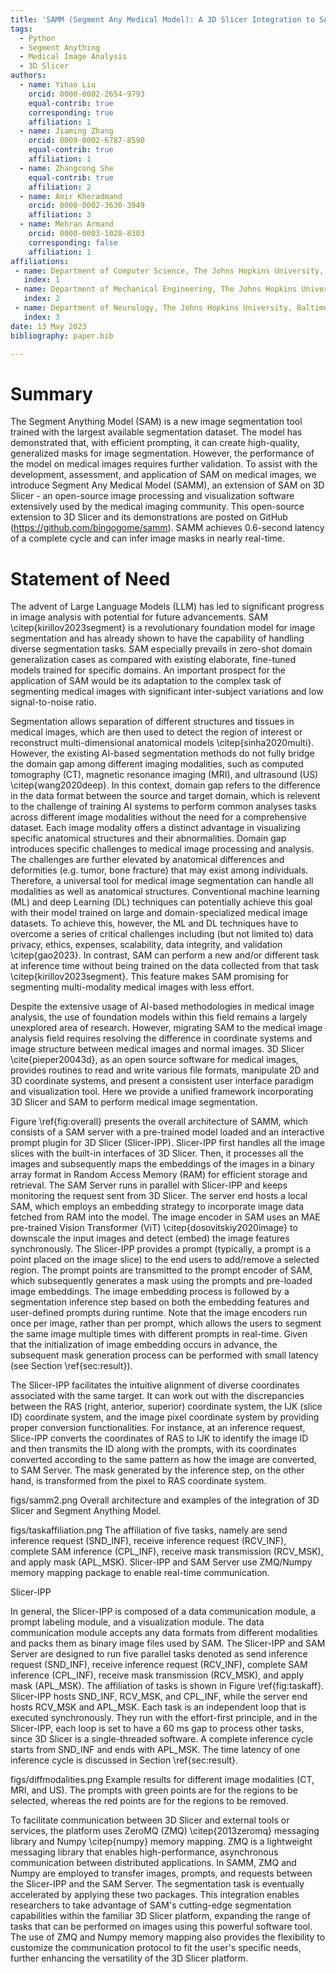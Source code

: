 ```yaml
---
title: 'SAMM (Segment Any Medical Model): A 3D Slicer Integration to SAM'
tags:
  - Python
  - Segment Anything
  - Medical Image Analysis
  - 3D Slicer
authors:
  - name: Yihao Liu
    orcid: 0000-0002-2654-9793
    equal-contrib: true
    corresponding: true
    affiliation: 1
  - name: Jiaming Zhang
    orcid: 0009-0002-6787-8590
    equal-contrib: true
    affiliation: 1
  - name: Zhangcong She
    equal-contrib: true
    affiliation: 2
  - name: Amir Kheradmand
    orcid: 0000-0002-3630-3949
    affiliation: 3
  - name: Mehran Armand
    orcid: 0000-0003-1028-8303
    corresponding: false
    affiliation: 1
affiliations:
 - name: Department of Computer Science, The Johns Hopkins University, Baltimore, MD, USA
   index: 1
 - name: Department of Mechanical Engineering, The Johns Hopkins University, Baltimore, MD, USA
   index: 2
 - name: Department of Neurology, The Johns Hopkins University, Baltimore, MD, USA
   index: 3
date: 13 May 2023
bibliography: paper.bib

---
```


# Summary
The Segment Anything Model (SAM) is a new image segmentation tool trained with the largest available segmentation dataset. The model has demonstrated that, with efficient prompting, it can create high-quality, generalized masks for image segmentation. However, the performance of the model on medical images requires further validation. To assist with the development, assessment, and application of SAM on medical images, we introduce Segment Any Medical Model (SAMM), an extension of SAM on 3D Slicer - an open-source image processing and visualization software extensively used by the medical imaging community. This open-source extension to 3D Slicer and its demonstrations are posted on GitHub (https://github.com/bingogome/samm). SAMM achieves 0.6-second latency of a complete cycle and can infer image masks in nearly real-time.

# Statement of Need
The advent of Large Language Models (LLM) has led to significant progress in image analysis with potential for future advancements. SAM \citep{kirillov2023segment} is a revolutionary foundation model for image segmentation and has already shown to have the capability of handling diverse segmentation tasks. SAM especially prevails in zero-shot domain generalization cases as compared with existing elaborate, fine-tuned models trained for specific domains. An important prospect for the application of SAM would be its adaptation to the complex task of segmenting medical images with significant inter-subject variations and low signal-to-noise ratio.  

Segmentation allows separation of different structures and tissues in medical images, which are then used to detect the region of interest or reconstruct multi-dimensional anatomical models \citep{sinha2020multi}. However, the existing AI-based segmentation methods do not fully bridge the domain gap among different imaging modalities, such as computed tomography (CT), magnetic resonance imaging (MRI), and ultrasound (US) \citep{wang2020deep}. In this context, domain gap refers to the difference in the data format between the source and target domain, which is relevent to the challenge of training AI systems to perform common analyses tasks across different image modalities without the need for a comprehensive dataset. Each image modality offers a distinct advantage in visualizing specific anatomical structures and their abnormalities. Domain gap introduces specific challenges to medical image processing and analysis. The challenges are further elevated by anatomical differences and deformities (e.g. tumor, bone fracture) that may exist among individuals. Therefore, a universal tool for medical image segmentation can handle all modalities as well as anatomical structures. Conventional machine learning (ML) and deep Learning (DL) techniques can potentially achieve this goal with their model trained on large and domain-specialized medical image datasets. To achieve this, however, the ML and DL techniques have to overcome a series of critical challenges including (but not limited to) data privacy, ethics, expenses, scalability, data integrity, and validation \citep{gao2023}. In contrast, SAM can perform a new and/or different task at inference time without being trained on the data collected from that task \citep{kirillov2023segment}. 
This feature makes SAM promising for segmenting multi-modality medical images with less effort. 

Despite the extensive usage of AI-based methodologies in medical image analysis, the use of foundation models within this field remains a largely unexplored area of research. However, migrating SAM to the medical image analysis field requires resolving the difference in coordinate systems and image structure between medical images and normal images. 3D Slicer \cite{pieper20043d}, as an open source software for medical images, provides routines to read and write various file formats, manipulate 2D and 3D coordinate systems, and present a consistent user interface paradigm and visualization tool. Here we provide a unified framework incorporating 3D Slicer and SAM to perform medical image segmentation.

Figure \ref{fig:overall} presents the overall architecture of SAMM, which consists of a SAM server with a pre-trained model loaded and an interactive prompt plugin for 3D Slicer (Slicer-IPP). Slicer-IPP first handles all the image slices with the built-in interfaces of 3D Slicer. Then, it processes all the images and subsequently maps the embeddings of the images in a binary array format in Random Access Memory (RAM) for efficient storage and retrieval. 
The SAM Server runs in parallel with Slicer-IPP and keeps monitoring the request sent from 3D Slicer. The server end hosts a local SAM, which employs an embedding strategy to incorporate image data fetched from RAM into the model. The image encoder in SAM uses an MAE pre-trained Vision Transformer (ViT) \citep{dosovitskiy2020image} to downscale the input images and detect (embed) the image features synchronously. The Slicer-IPP provides a prompt (typically, a prompt is a point placed on the image slice) to the end users to add/remove a selected region. The prompt points are transmitted to the prompt encoder of SAM, which subsequently generates a mask using the prompts and pre-loaded image embeddings. The image embedding process is followed by a segmentation inference step based on both the embedding features and user-defined prompts during runtime. Note that the image encoders run once per image, rather than per prompt, which allows the users to segment the same image multiple times with different prompts in real-time. Given that the initialization of image embedding occurs in advance, the subsequent mask generation process can be performed with small latency (see Section \ref{sec:result}). 

The Slicer-IPP facilitates the intuitive alignment of diverse coordinates associated with the same target. It can work out with the discrepancies between the RAS (right, anterior, superior) coordinate system, the IJK (slice ID) coordinate system, and the image pixel coordinate system by providing proper conversion functionalities. For instance, at an inference request, Slice-IPP converts the coordinates of RAS to IJK to identify the image ID and then transmits the ID along with the prompts, with its coordinates converted according to the same pattern as how the image are converted, to SAM Server. The mask generated by the inference step, on the other hand, is transformed from the pixel to RAS coordinate system.


figs/samm2.png
Overall architecture and examples of the integration of 3D Slicer and Segment Anything Model.

figs/taskaffiliation.png
The affiliation of five tasks, namely are send inference request (SND_INF), receive inference request (RCV_INF), complete SAM inference (CPL_INF), receive mask transmission (RCV_MSK), and apply mask (APL_MSK). Slicer-IPP and SAM Server use ZMQ/Numpy memory mapping package to enable real-time communication.

Slicer-IPP

In general, the Slicer-IPP is composed of a data communication module, a prompt labeling module, and a visualization module. The data communication module accepts any data formats from different modalities and packs them as binary image files used by SAM. The Slicer-IPP and SAM Server are designed to run five parallel tasks denoted as send inference request (SND_INF), receive inference request (RCV_INF), complete SAM inference (CPL_INF), receive mask transmission (RCV_MSK), and apply mask (APL_MSK). The affiliation of tasks is shown in Figure \ref{fig:taskaff}. Slicer-IPP hosts SND_INF, RCV_MSK, and CPL_INF, while the server end hosts RCV_MSK and APL_MSK. Each task is an independent loop that is executed synchronously. They run with the effort-first principle, and in the Slicer-IPP, each loop is set to have a 60 ms gap to process other tasks, since 3D Slicer is a single-threaded software. A complete inference cycle starts from SND_INF and ends with APL_MSK. The time latency of one inference cycle is discussed in Section \ref{sec:result}.

figs/diffmodalities.png
Example results for different image modalities (CT, MRI, and US). The prompts with green points are for the regions to be selected, whereas the red points are for the regions to be removed.

To facilitate communication between 3D Slicer and external tools or services, the platform uses ZeroMQ (ZMQ) \citep{2013zeromq} messaging library and Numpy \citep{numpy} memory mapping. ZMQ is a lightweight messaging library that enables high-performance, asynchronous communication between distributed applications. In SAMM, ZMQ and Numpy are employed to transfer images, prompts, and requests between the Slicer-IPP and the SAM Server. The segmentation task is eventually accelerated by applying these two packages. This integration enables researchers to take advantage of SAM's cutting-edge segmentation capabilities within the familiar 3D Slicer platform, expanding the range of tasks that can be performed on images using this powerful software tool. The use of ZMQ and Numpy memory mapping also provides the flexibility to customize the communication protocol to fit the user's specific needs, further enhancing the versatility of the 3D Slicer platform. 
